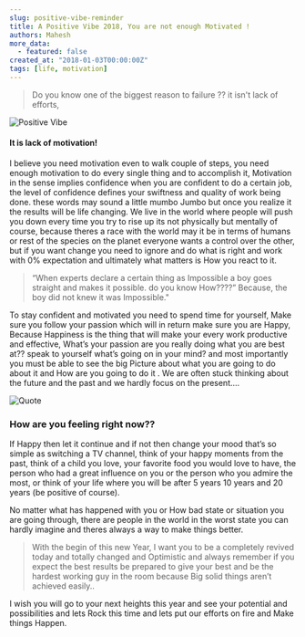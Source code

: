 ```yaml
---
slug: positive-vibe-reminder
title: A Positive Vibe 2018, You are not enough Motivated !
authors: Mahesh
more_data:
  - featured: false
created_at: "2018-01-03T00:00:00Z"
tags: [life, motivation]
---
```


> Do you know one of the biggest reason to failure ?? it isn't lack of efforts,

![Positive Vibe](https://steemitimages.com/DQmP6HUsCP97tsM3fnt7UnXWEdg1d72Vxaym8FBPUoSCNvE/mv.png)

#### It is lack of motivation!

I believe you need motivation even to walk couple of steps, you need enough motivation to do every single thing and to accomplish it, Motivation in the sense implies confidence when you are confident to do a certain job, the level of confidence defines your swiftness and quality of work being done. these words may sound a little mumbo Jumbo but once you realize it the results will be life changing.
We live in the world where people will push you down every time you try to rise up its not physically but mentally of course, because theres a race with the world may it be in terms of humans or rest of the species on the planet everyone wants a control over the other, but if you want change you need to ignore and do what is right and work with 0% expectation and ultimately what matters is How you react to it.

> “When experts declare a certain thing as Impossible a boy goes straight and makes it possible. do you know How????” Because, the boy did not knew it was Impossible."

To stay confident and motivated you need to spend time for yourself, Make sure you follow your passion which will in return make sure you are Happy, Because Happiness is the thing that will make your every work productive and effective, What’s your passion are you really doing what you are best at?? speak to yourself what’s going on in your mind? and most importantly you must be able to see the big Picture about what you are going to do about it and How are you going to do it . We are often stuck thinking about the future and the past and we hardly focus on the present….

![Quote](https://steemitimages.com/0x0/https://steemitimages.com/DQmZfWnz4wuUox7KyxcAiWkAaZUR7XFMNFLd4ueX6quyQvR/83b74760de72b0ce580dbeb49ab9cf4c-0.jpg)

### How are you feeling right now??

If Happy then let it continue and if not then change your mood that’s so simple as switching a TV channel, think of your happy moments from the past, think of a child you love, your favorite food you would love to have, the person who had a great influence on you or the person who you admire the most, or think of your life where you will be after 5 years 10 years and 20 years (be positive of course).

No matter what has happened with you or How bad state or situation you are going through, there are people in the world in the worst state you can hardly imagine and theres always a way to make things better.

> With the begin of this new Year, I want you to be a completely revived today and totally changed and Optimistic and always remember if you expect the best results be prepared to give your best and be the hardest working guy in the room because Big solid things aren’t achieved easily..

I wish you will go to your next heights this year and see your potential and possibilities and lets Rock this time and lets put our efforts on fire and Make things Happen.
